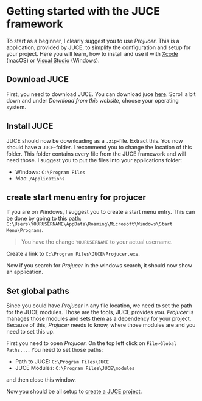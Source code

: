 # Getting started with the JUCE framework
To start as a beginner, I clearly suggest you to use *Projucer*. This is a application, provided by JUCE, to simplify the configuration and setup for your project. Here you will learn, how to install and use it with [Xcode](https://developer.apple.com/xcode/) (macOS) or [Visual Studio](https://visualstudio.microsoft.com/) (Windows).

## Download JUCE
First, you need to download JUCE. You can download juce [here](https://juce.com/download/). Scroll a bit down and under *Download from this website*, choose your operating system.

## Install JUCE
JUCE should now be downloading as a `.zip`-file. Extract this. You now should have a `JUCE`-folder. I recommend you to change the location of this folder. This folder contains every file from the JUCE framework and will need those. I suggest you to put the files into your applications folder:

- Windows: `C:\Program Files`
- Mac: `/Applications`

## create start menu entry for projucer
If you are on Windows, I suggest you to create a start menu entry. This can be done by going to this path: `C:\Users\YOURUSERNAME\AppData\Roaming\Microsoft\Windows\Start Menu\Programs`.

>You have tho change `YOURUSERNAME` to your actual username.

Create a link to `C:\Program Files\JUCE\Projucer.exe`.

Now if you search for *Projucer* in the windows search, it should now show an application.

## Set global paths
Since you could have *Projucer* in any file location, we need to set the path for the JUCE modules. Those are the tools, JUCE provides you. *Projucer* is manages those modules and sets them as a dependency for your project. Because of this, *Projucer* needs to know, where those modules are and you need to set this up.

First you need to open *Projucer*. On the top left click on `File>Global Paths...`. You need to set those paths:

- Path to JUCE: `C:\Program Files\JUCE`
- JUCE Modules: `C:\Program Files\JUCE\modules`

and then close this window.


Now you should be all setup to [create a JUCE project](/tutorials/create_a_juce_project/create_a_juce_project).